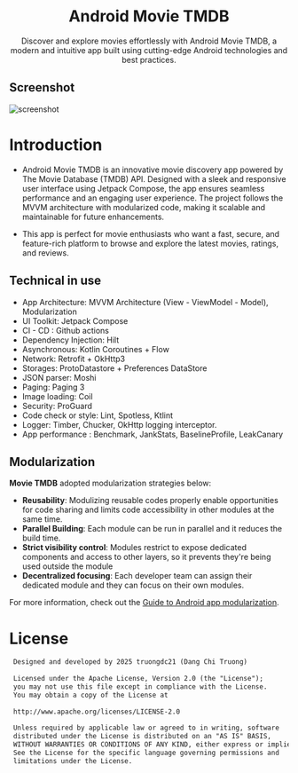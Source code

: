<h1 align="center">Android Movie TMDB</h1>

<p align="center">  
 Discover and explore movies effortlessly with Android Movie TMDB, a modern and intuitive app built using cutting-edge Android technologies and best practices.
</p>

## Screenshot

![screenshot](https://github.com/user-attachments/assets/861e64d9-6e7a-42b5-aec9-34e6519eb78f)

# Introduction
- Android Movie TMDB is an innovative movie discovery app powered by The Movie Database (TMDB) API. Designed with a sleek and responsive user interface using Jetpack Compose, the app ensures seamless performance and an engaging user experience. The project follows the MVVM architecture with modularized code, making it scalable and maintainable for future enhancements.

- This app is perfect for movie enthusiasts who want a fast, secure, and feature-rich platform to browse and explore the latest movies, ratings, and reviews.

## Technical in use
- App Architecture: MVVM Architecture (View - ViewModel - Model), Modularization
- UI Toolkit: Jetpack Compose
- CI - CD : Github actions
- Dependency Injection: Hilt
- Asynchronous: Kotlin Coroutines + Flow
- Network: Retrofit + OkHttp3
- Storages: ProtoDatastore + Preferences DataStore
- JSON parser: Moshi
- Paging: Paging 3
- Image loading: Coil
- Security: ProGuard
- Code check or style: Lint, Spotless, Ktlint 
- Logger: Timber, Chucker, OkHttp logging interceptor.
- App performance : Benchmark, JankStats, BaselineProfile, LeakCanary

## Modularization

**Movie TMDB** adopted modularization strategies below:

- **Reusability**: Modulizing reusable codes properly enable opportunities for code sharing and limits code accessibility in other modules at the same time.
- **Parallel Building**: Each module can be run in parallel and it reduces the build time.
- **Strict visibility control**: Modules restrict to expose dedicated components and access to other layers, so it prevents they're being used outside the module
- **Decentralized focusing**: Each developer team can assign their dedicated module and they can focus on their own modules.

For more information, check out the [Guide to Android app modularization](https://developer.android.com/topic/modularization).

# License
```xml
 Designed and developed by 2025 truongdc21 (Dang Chi Truong)
 
 Licensed under the Apache License, Version 2.0 (the "License");
 you may not use this file except in compliance with the License.
 You may obtain a copy of the License at
 
 http://www.apache.org/licenses/LICENSE-2.0
 
 Unless required by applicable law or agreed to in writing, software
 distributed under the License is distributed on an "AS IS" BASIS,
 WITHOUT WARRANTIES OR CONDITIONS OF ANY KIND, either express or implied.
 See the License for the specific language governing permissions and
 limitations under the License.
```
